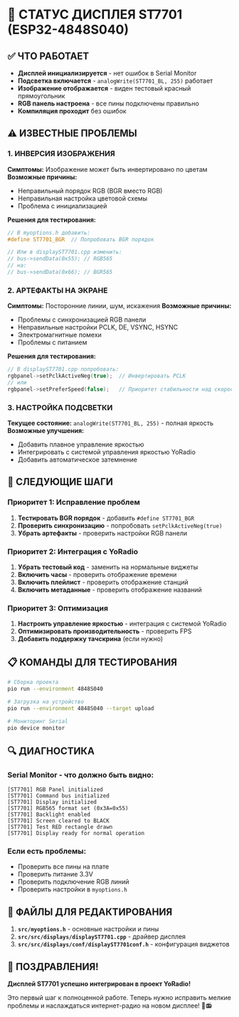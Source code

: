 # 🎯 СТАТУС ДИСПЛЕЯ ST7701 (ESP32-4848S040)

## ✅ ЧТО РАБОТАЕТ
- **Дисплей инициализируется** - нет ошибок в Serial Monitor
- **Подсветка включается** - `analogWrite(ST7701_BL, 255)` работает
- **Изображение отображается** - виден тестовый красный прямоугольник
- **RGB панель настроена** - все пины подключены правильно
- **Компиляция проходит** без ошибок

## ⚠️ ИЗВЕСТНЫЕ ПРОБЛЕМЫ

### 1. ИНВЕРСИЯ ИЗОБРАЖЕНИЯ
**Симптомы:** Изображение может быть инвертировано по цветам
**Возможные причины:**
- Неправильный порядок RGB (BGR вместо RGB)
- Неправильная настройка цветовой схемы
- Проблема с инициализацией

**Решения для тестирования:**
```cpp
// В myoptions.h добавить:
#define ST7701_BGR  // Попробовать BGR порядок

// Или в displayST7701.cpp изменить:
// bus->sendData(0x55); // RGB565
// на:
// bus->sendData(0x66); // BGR565
```

### 2. АРТЕФАКТЫ НА ЭКРАНЕ
**Симптомы:** Посторонние линии, шум, искажения
**Возможные причины:**
- Проблемы с синхронизацией RGB панели
- Неправильные настройки PCLK, DE, VSYNC, HSYNC
- Электромагнитные помехи
- Проблемы с питанием

**Решения для тестирования:**
```cpp
// В displayST7701.cpp попробовать:
rgbpanel->setPclkActiveNeg(true);  // Инвертировать PCLK
// или
rgbpanel->setPreferSpeed(false);   // Приоритет стабильности над скоростью
```

### 3. НАСТРОЙКА ПОДСВЕТКИ
**Текущее состояние:** `analogWrite(ST7701_BL, 255)` - полная яркость
**Возможные улучшения:**
- Добавить плавное управление яркостью
- Интегрировать с системой управления яркостью YoRadio
- Добавить автоматическое затемнение

## 🔧 СЛЕДУЮЩИЕ ШАГИ

### Приоритет 1: Исправление проблем
1. **Тестировать BGR порядок** - добавить `#define ST7701_BGR`
2. **Проверить синхронизацию** - попробовать `setPclkActiveNeg(true)`
3. **Убрать артефакты** - проверить настройки RGB панели

### Приоритет 2: Интеграция с YoRadio
1. **Убрать тестовый код** - заменить на нормальные виджеты
2. **Включить часы** - проверить отображение времени
3. **Включить плейлист** - проверить отображение станций
4. **Включить метаданные** - проверить отображение названий

### Приоритет 3: Оптимизация
1. **Настроить управление яркостью** - интеграция с системой YoRadio
2. **Оптимизировать производительность** - проверить FPS
3. **Добавить поддержку тачскрина** (если нужно)

## 📋 КОМАНДЫ ДЛЯ ТЕСТИРОВАНИЯ

```bash
# Сборка проекта
pio run --environment 4848S040

# Загрузка на устройство
pio run --environment 4848S040 --target upload

# Мониторинг Serial
pio device monitor
```

## 🔍 ДИАГНОСТИКА

### Serial Monitor - что должно быть видно:
```
[ST7701] RGB Panel initialized
[ST7701] Command bus initialized
[ST7701] Display initialized
[ST7701] RGB565 format set (0x3A=0x55)
[ST7701] Backlight enabled
[ST7701] Screen cleared to BLACK
[ST7701] Test RED rectangle drawn
[ST7701] Display ready for normal operation
```

### Если есть проблемы:
- Проверить все пины на плате
- Проверить питание 3.3V
- Проверить подключение RGB линий
- Проверить настройки в `myoptions.h`

## 📁 ФАЙЛЫ ДЛЯ РЕДАКТИРОВАНИЯ

1. **`src/myoptions.h`** - основные настройки и пины
2. **`src/src/displays/displayST7701.cpp`** - драйвер дисплея
3. **`src/src/displays/conf/displayST7701conf.h`** - конфигурация виджетов

## 🎉 ПОЗДРАВЛЕНИЯ!

**Дисплей ST7701 успешно интегрирован в проект YoRadio!** 

Это первый шаг к полноценной работе. Теперь нужно исправить мелкие проблемы и наслаждаться интернет-радио на новом дисплее! 🎵📻
